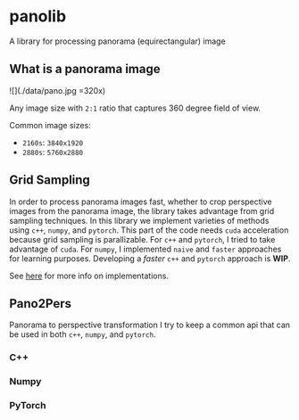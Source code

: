 # panolib

A library for processing panorama (equirectangular) image

## What is a panorama image

![](./data/pano.jpg =320x)

Any image size with `2:1` ratio that captures 360 degree field of view.

Common image sizes:
- `2160s`: `3840x1920`
- `2880s`: `5760x2880`

## Grid Sampling

In order to process panorama images fast, whether to crop perspective images from the panorama image, the library takes advantage from grid sampling techniques.
In this library we implement varieties of methods using `c++`, `numpy`, and `pytorch`.
This part of the code needs `cuda` acceleration because grid sampling is parallizable.
For `c++` and `pytorch`, I tried to take advantage of `cuda`.
For `numpy`, I implemented `naive` and `faster` approaches for learning purposes.
Developing a _faster_ `c++` and `pytorch` approach is __WIP__.

See [here](panolib/grid_sample/README.md) for more info on implementations.

## Pano2Pers

Panorama to perspective transformation
I try to keep a common api that can be used in both `c++`, `numpy`, and `pytorch`.

### C++

### Numpy

### PyTorch